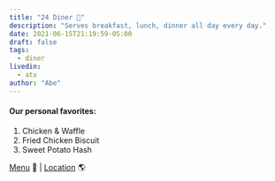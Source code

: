 ```yaml
---
title: "24 Diner 🍳"
description: "Serves breakfast, lunch, dinner all day every day."
date: 2021-06-15T21:19:59-05:00
draft: false
tags:
  - diner
livedin:
  - atx
author: "Abe"
---
```


#### Our personal favorites:

1. Chicken & Waffle
2. Fried Chicken Biscuit
3. Sweet Potato Hash

[Menu](https://static1.squarespace.com/static/5f5e3b745c49976ab6b566f1/t/6078731c3cbdca311bf2031f/1618506525855/24-Fullmenu+041221.pdf) 📖  |  [Location](https://goo.gl/maps/83D4voXqyDJDmMBh9) 🌎
